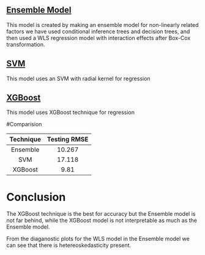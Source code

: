 ## [Ensemble Model](model2.ipynb)  
This model is created by making an ensemble model for non-linearly related factors we have used conditional inference trees and decision trees, and then used a WLS regression model with interaction effects after Box-Cox transformation.

## [SVM](svm.ipynb)
This model uses an SVM with radial kernel for regression 

## [XGBoost](xgboost.ipynb)
This model uses XGBoost technique for regression
   
#Comparision  
  

| Technique | Testing RMSE  |
| :-----:   | :-----:|
| Ensemble  | 10.267 |
| SVM       | 17.118 |
| XGBoost   | 9.81   |

# Conclusion
  
The XGBoost technique is the best for accuracy but the Ensemble model is not far behind, while the XGBoost model is not interpretable as much as the Ensemble model.  
  
From the diaganostic plots for the WLS model in the Ensemble model we can see that there is hetereoskedasticity present.
